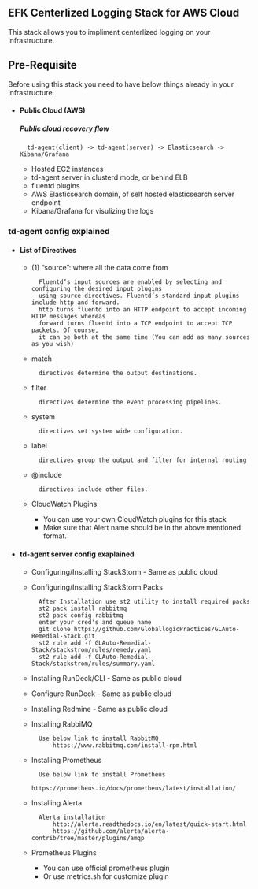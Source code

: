 ## EFK Centerlized Logging Stack for AWS Cloud

This stack allows you to impliment centerlized logging on your infrastructure.

## Pre-Requisite
Before using this stack you need to have below things already in your infrastructure.

* #### Public Cloud (AWS)
	##### Public cloud recovery flow
		td-agent(client) -> td-agent(server) -> Elasticsearch -> Kibana/Grafana 

	* Hosted EC2 instances
	* td-agent server in clusterd mode, or behind ELB
	* fluentd plugins
	* AWS Elasticsearch domain, of self hosted elasticsearch server endpoint
	* Kibana/Grafana for visulizing the logs

### td-agent config explained

 * #### List of Directives
 
	* (1) “source”: where all the data come from 
	
			Fluentd’s input sources are enabled by selecting and configuring the desired input plugins 
			using source directives. Fluentd’s standard input plugins include http and forward. 
			http turns fluentd into an HTTP endpoint to accept incoming HTTP messages whereas 
			forward turns fluentd into a TCP endpoint to accept TCP packets. Of course, 
			it can be both at the same time (You can add as many sources as you wish)
			
	* match 
		
			directives determine the output destinations.
				
	* filter 

			directives determine the event processing pipelines.

	* system 
			
			directives set system wide configuration.
		
	* label 
	
			directives group the output and filter for internal routing
			

	* @include
		
			directives include other files.
			
				
	* CloudWatch Plugins

		* You can use your own CloudWatch plugins for this stack
		* Make sure that Alert name should be in the above mentioned format.
	
	
 
 * #### td-agent server config exaplained
 
	* Configuring/Installing StackStorm  - Same as public cloud
			
	* Configuring/Installing StackStorm Packs
		
			After Installation use st2 utility to install required packs
			st2 pack install rabbitmq
			st2 pack config rabbitmq
			enter your cred's and queue name
			git clone https://github.com/GloballogicPractices/GLAuto-Remedial-Stack.git
			st2 rule add -f GLAuto-Remedial-Stack/stackstrom/rules/remedy.yaml
			st2 rule add -f GLAuto-Remedial-Stack/stackstrom/rules/summary.yaml	
				
	* Installing RunDeck/CLI - Same as public cloud
			
	* Configure RunDeck - Same as public cloud

	* Installing Redmine - Same as public cloud
					
	* Installing RabbiMQ

			Use below link to install RabbitMQ
				https://www.rabbitmq.com/install-rpm.html
		
	* Installing Prometheus

			Use below link to install Prometheus
				https://prometheus.io/docs/prometheus/latest/installation/
			
	* Installing Alerta

			Alerta installation
				http://alerta.readthedocs.io/en/latest/quick-start.html
				https://github.com/alerta/alerta-contrib/tree/master/plugins/amqp
			
	* Prometheus Plugins
		* You can use official prometheus plugin
		* Or use metrics.sh for customize plugin
		
